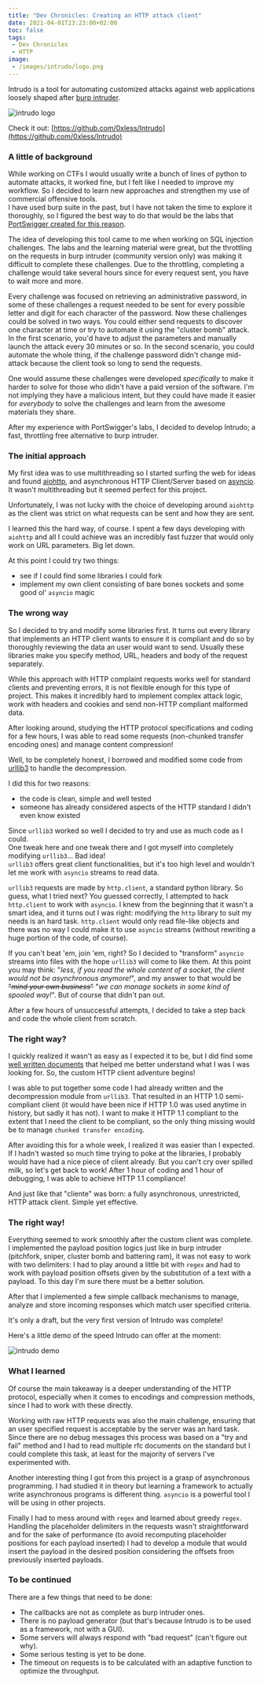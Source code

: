 ```yaml
---
title: "Dev Chronicles: Creating an HTTP attack client"
date: 2021-04-01T23:23:00+02:00
toc: false
tags:
 - Dev Chronicles
 - HTTP
image:
 - /images/intrudo/logo.png
---
```


Intrudo is a tool for automating customized attacks against web applications loosely shaped after [burp intruder](https://portswigger.net/burp/documentation/desktop/tools/intruder).  

![intrudo logo](/images/intrudo/logo.png#center)

Check it out: [https://github.com/0xless/Intrudo](https://github.com/0xless/Intrudo)

### A little of background

While working on CTFs I would usually write a bunch of lines of python to automate attacks, it worked fine, but I felt like I needed to improve my workflow. So I decided to learn new approaches and strengthen my use of commercial offensive tools.  
I have used burp suite in the past, but I have not taken the time to explore it thoroughly, so I figured the best way to do that would be the labs that [PortSwigger created for this reason](https://portswigger.net/web-security).

The idea of developing this tool came to me when working on SQL injection challenges. The labs and the learning material were great, but the throttling on the requests in burp intruder (community version only) was making it difficult to complete these challenges.  Due to the throttling, completing a challenge would take several hours since for every request sent, you have to wait more and more. 

Every challenge was focused on retrieving an administrative password, in some of these challenges a request needed to be sent for every possible letter and digit for each character of the password.  Now these challenges could be solved in two ways. You could either send requests to discover one character at time or try to automate it using the "cluster bomb" attack. In the first scenario, you'd have to adjust the parameters and manually launch the attack every 30 minutes or so. In the second scenario, you could automate the whole thing, if the challenge password didn't change mid-attack because the client took so long to send the requests.

One would assume these challenges were developed *specifically* to make it harder to solve for those who didn't have a paid version of the software. I'm not implying they have a malicious intent, but they could have made it easier for *everybody* to solve the challenges and learn from the awesome materials they share.

After my experience with PortSwigger's labs, I decided to develop Intrudo; a fast, throttling free alternative to burp intruder.   

### The initial approach

My first idea was to use multithreading so I started surfing the web for ideas and found [aiohttp](https://docs.aiohttp.org/en/stable/), and asynchronous HTTP Client/Server based on [asyncio](https://docs.aiohttp.org/en/stable/glossary.html#term-asyncio). It wasn't multithreading but it seemed perfect for this project.

Unfortunately, I was not lucky with the choice of developing around `aiohttp` as the client was strict on what requests can be sent and how they are sent. 

I learned this the hard way, of course. I spent a few days developing with `aiohttp` and all I could achieve was an incredibly fast fuzzer that would only work on URL parameters. Big let down.

At this point I could try two things:

- see if I could find some libraries I could fork
- implement my own client consisting of bare bones sockets and some good ol' `asyncio` magic

### The wrong way

So I decided to try and modify some libraries first. It turns out every library that implements an HTTP client wants to ensure it is compliant and do so by thoroughly reviewing the data an user would want to send.
Usually these libraries make you specify method, URL, headers and body of the request separately. 

While this approach with HTTP complaint requests works well for standard clients and preventing errors, it is not flexible enough for this type of project.  This makes it incredibly hard to implement complex attack logic, work with headers and cookies and send non-HTTP compliant malformed data. 

After looking around, studying the HTTP protocol specifications and coding for a few hours, I was able to read some requests (non-chunked transfer encoding ones) and manage content compression!

Well, to be completely honest, I borrowed and modified some code from [urllib3](https://github.com/urllib3/urllib3/blob/main/src/urllib3/) to handle the decompression. 

I did this for two reasons: 

- the code is clean, simple and well tested
- someone has already considered aspects of the HTTP standard I didn't even know existed

Since `urllib3` worked so well I decided to try and use as much code as I could.  
One tweak here and one tweak there and I got myself into completely modifying `urllib3`... Bad idea!  
`urllib3` offers great client functionalities, but it's too high level and wouldn't let me work with `asyncio` streams to read data.

`urllib3` requests are made by `http.client`, a standard python library. So guess, what I tried next? You guessed correctly, I attempted to hack `http.client` to work with `asyncio`.
I knew from the beginning that it wasn't a smart idea, and it turns out I was right: modifying the `http` library to suit my needs is an hard task. `http.client` would only read file-like objects and there was no way I could make it to use `asyncio` streams (without rewriting a huge portion of the code, of course).

If you can't beat 'em, join 'em, right? So I decided to "transform" `asyncio` streams into files with the hope `urllib3` will come to like them.  At this point you may think: "*less, if you read the whole content of a socket, the client would not be asynchronous anymore!*", and my answer to that would be ~~"*mind your own business*"~~ "*we can manage sockets in some kind of spooled way!*". But of course that didn't pan out.

After a few hours of unsuccessful attempts, I decided to take a step back and code the whole client from scratch.

### The right way?

I quickly realized it wasn't as easy as I expected it to be, but I did find some [well written documents](https://www.jmarshall.com/easy/http/) that helped me better understand what I was I was looking for. So, the custom HTTP client adventure begins!

I was able to put together some code I had already written and the decompression module from `urllib3`. That resulted in an HTTP 1.0 semi-compliant client (it would have been nice if HTTP 1.0 was used anytime in history, but sadly it has not).
I want to make it HTTP 1.1 compliant to the extent that I need the client to be compliant, so the only thing missing would be to manage
`chunked transfer encoding`.

After avoiding this for a whole week, I realized it was easier than I expected. If I hadn't wasted so much time trying to poke at the libraries, I probably would have had a nice piece of client already. 
But you can't cry over spilled milk, so let's get back to work! After 1 hour of coding and 1 hour of debugging, I was able to achieve HTTP 1.1 compliance!

And just like that "cliente" was born: a fully asynchronous, unrestricted, HTTP attack client. Simple yet effective.

### The right way!

Everything seemed to work smoothly after the custom client was complete.
I implemented the payload position logics just like in burp intruder (pitchfork, sniper, cluster bomb and battering ram), it was not easy to work with two delimiters: I had to play around a little bit with `regex` and had to work with payload position offsets given by the substitution of a text with a payload. To this day I'm sure there must be a better solution.

After that I implemented a few simple callback mechanisms to manage, analyze and store incoming responses which match user specified criteria.

It's only a draft, but the very first version of Intrudo was complete!

Here's a little demo of the speed Intrudo can offer at the moment:

![intrudo demo](/images/intrudo/demo.gif#center)

### What I learned

Of course the main takeaway is a deeper understanding of the HTTP protocol, especially when it comes to encodings and compression methods, since I  had to work with these directly.

Working with raw HTTP requests was also the main challenge, ensuring that an user specified request is acceptable by the server was an hard task. Since there are no debug messages this process was based on a "try and fail" method and I had to read multiple rfc documents on the standard but I could complete this task, at least for the majority of servers I've experimented with.  

Another interesting thing I got from this project is a grasp of asynchronous programming. I had studied it in theory but learning a framework to actually write asynchronous programs is different thing.  `asyncio` is a powerful tool I will be using in other projects.

Finally I had to mess around with `regex` and learned about greedy `regex`. Handling the placeholder delimiters in the requests wasn't straightforward and for the sake of performance (to avoid recomputing placeholder positions for each payload inserted) I had to develop a module that would insert the payload in the desired position considering the offsets from previously inserted payloads. 

### To be continued

There are a few things that need to be done:

- The callbacks are not as complete as burp intruder ones.
- There is no payload generator (but that's because Intrudo is to be used as a framework, not with a GUI).
- Some servers will always respond with "bad request" (can't figure out why).
- Some serious testing is yet to be done.
- The timeout on requests is to be calculated with an adaptive function to optimize the throughput. 
